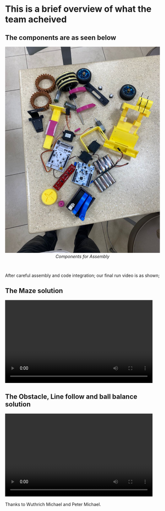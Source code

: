 # This is a brief overview of what the team acheived

## The components are as seen below
<p align="center">
    <img src="../docs/images/components.jpg" alt="Gyronaut drive components" width="700"/> </br>
    <i>Components for Assembly</i>
</p>

<br>

After careful assembly and code integration; our final run video is as shown;

## The Maze solution

<video width="480" height="270" controls>
  <source src="../docs/videos/Maze.mp4" type="video/mp4">
</video>

<br>


## The Obstacle, Line follow and ball balance solution

<video width="480" height="270" controls>
  <source src="../docs/videos/Obstacle_lineFollw_Wavy.mp4" type="video/mp4">
</video>


Thanks to Wuthrich Michael and Peter Michael.